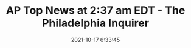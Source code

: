 ---
"title": "AP Top News at 2:37 am EDT - The Philadelphia Inquirer"
"date": "2021-10-17 6:33:45"
"feed_name": "GOOGLENEWSMINING"
"feed_website": "https://news.google.com/search?q=mining%2Bincident&hl=en-US&gl=US&ceid=US:en"
"feed_rss": "https://news.google.com/rss/search?q=mining%2Bincident&hl=en-US&gl=US&ceid=US:en"
"link": "https://www.inquirer.com/wires/ap/ap-top-news-1209-am-edt-20211017.html"
"source": "{'href': 'https://www.inquirer.com', 'title': 'The Philadelphia Inquirer'}"
"file": "_posts/2021-1-1-606885aaad6b4f430637ff9a06974a994475bdc9.md"
"accident": "0"
"drilling": "0"
"dead": "0"
"injured": "0"
"arrested": "0"
"place": "unknown place"
"where": "unknown site"
"causes": "unknown"
"place_uri": "unknown place"
---